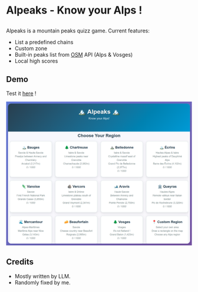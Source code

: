 
# Alpeaks - Know your Alps !

## 
Alpeaks is a mountain peaks quizz game. Current features:
- List a predefined chains
- Custom zone
- Built-in peaks list from [OSM](https://www.openstreetmap.org/) API (Alps & Vosges)
- Local high scores

## Demo
Test it [here](https://yodzeb.github.io/alpeaks/index.html) !

![home screen](img/home.png)

## Credits
- Mostly written by LLM.
- Randomly fixed by me.